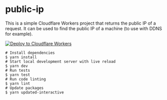 # public-ip

This is a simple Cloudflare Workers project that returns the public IP of a request.
It can be used to find the public IP of a machine (to use with DDNS for example).

[![Deploy to Cloudflare Workers](https://deploy.workers.cloudflare.com/button)](https://deploy.workers.cloudflare.com/?url=https://github.com/broswen/public-ip)


```shell
# Install dependencies
$ yarn install
# Start local development server with live reload
$ yarn dev
# Run tests
$ yarn test
# Run code linting
$ yarn lint
# Update packages
$ yarn updated-interactive
```
